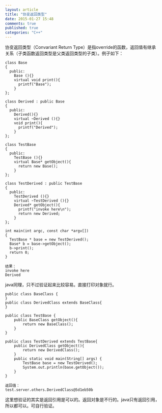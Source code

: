 ```yaml
---
layout: article
title: "协变返回类型"
date: 2015-01-27 15:48
comments: true
published: true
categories: "C++"
---
```

  
  协变返回类型（Convariant Return Type）是指override的函数，返回值有继承关系（子类函数返回类型是父类返回类型的子类）。例子如下：

<!--more-->

	class Base
	{
	  public:
	    Base (){}
	    virtual void print(){
	      printf("Base");
	    }
	};

	class Derived : public Base
	{
	  public:
	    Derived(){}
	    virtual ~Derived (){}
	    void print(){
	      printf("Derived");
	    }
	};

	class TestBase
	{
	  public:
	    TestBase (){}
	    virtual Base* getObject(){
	      return new Base();
	    }
	};

	class TestDerived : public TestBase
	{
	  public:
	    TestDerived (){}
	    virtual ~TestDerived (){}
	    Derived* getObject(){
	      printf("invoke here\n");
	      return new Derived;
	    }
	};

	int main(int argc, const char *argv[])
	{
	  TestBase * base = new TestDerived();
	  Base* b = base->getObject();
	  b->print();
	  return 0;
	}

   	结果：
   	invoke here
   	Derived

  java同理，只不过验证起来比较容易。直接打印对象就行。

	public class BaseClass {
	}
	public class DerivedClass extends BaseClass{
	}

	public class TestBase {
		public BaseClass getObject(){
			return new BaseClass();
		}
	}

	public class TestDerived extends TestBase{
		public DerivedClass getObject(){
			return new DerivedClass();
		}
		public static void main(String[] args) {
			TestBase base = new TestDerived();
			System.out.println(base.getObject());
		}
	}

	返回值：
	test.server.others.DerivedClass@5d1eb50b

  这里想验证的其实是返回引用是可以的。返回对象是不行的。java只有返回引用，所以都可以。可自行验证。
  